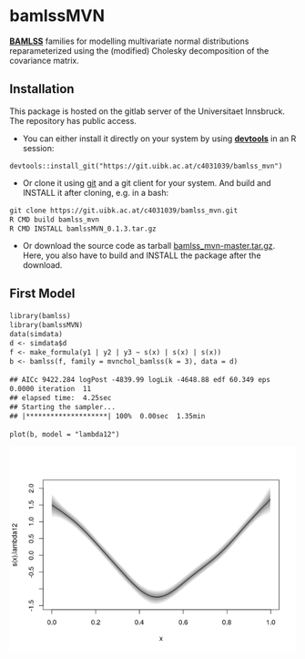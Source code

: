 bamlssMVN
=========

[**BAMLSS**](http://www.bamlss.org/) families for modelling multivariate
normal distributions reparameterized using the (modified) Cholesky
decomposition of the covariance matrix.

Installation
------------

This package is hosted on the gitlab server of the Universitaet
Innsbruck. The repository has public access.

-   You can either install it directly on your system by using
    [**devtools**](https://devtools.r-lib.org/) in an R session:

<!-- -->

    devtools::install_git("https://git.uibk.ac.at/c4031039/bamlss_mvn")

-   Or clone it using [git](https://git-scm.com/) and a git client for
    your system. And build and INSTALL it after cloning, e.g. in a bash:

<!-- -->

    git clone https://git.uibk.ac.at/c4031039/bamlss_mvn.git
    R CMD build bamlss_mvn
    R CMD INSTALL bamlssMVN_0.1.3.tar.gz

-   Or download the source code as tarball
    [bamlss\_mvn-master.tar.gz](https://git.uibk.ac.at/c4031039/bamlss_mvn/-/archive/master/bamlss_mvn-master.tar.gz).
    Here, you also have to build and INSTALL the package after the
    download.

First Model
-----------

    library(bamlss)
    library(bamlssMVN)
    data(simdata)
    d <- simdata$d
    f <- make_formula(y1 | y2 | y3 ~ s(x) | s(x) | s(x))
    b <- bamlss(f, family = mvnchol_bamlss(k = 3), data = d)

    ## AICc 9422.284 logPost -4839.99 logLik -4648.88 edf 60.349 eps 0.0000 iteration  11
    ## elapsed time:  4.25sec
    ## Starting the sampler...
    ## |********************| 100%  0.00sec  1.35min

    plot(b, model = "lambda12")

![](README_files/figure-markdown_strict/unnamed-chunk-1-1.png)
